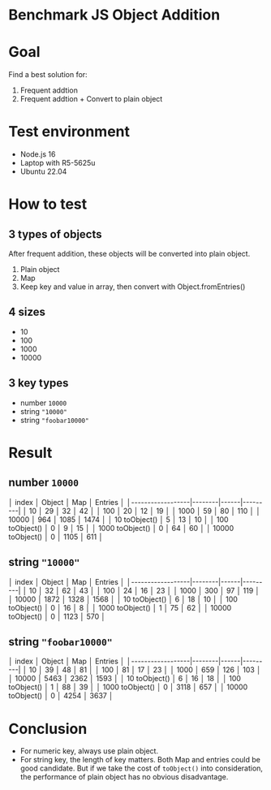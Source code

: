 Benchmark JS Object Addition
============================

# Goal

Find a best solution for:
1. Frequent addtion
2. Frequent addtion + Convert to plain object

# Test environment

- Node.js 16
- Laptop with R5-5625u
- Ubuntu 22.04

# How to test

## 3 types of objects
After frequent addition, these objects will be converted into plain object.  
1. Plain object
2. Map
3. Keep key and value in array, then convert with Object.fromEntries()

## 4 sizes
- 10 
- 100
- 1000
- 10000

## 3 key types
- number ```10000```
- string ```"10000"```
- string ```"foobar10000"```

# Result
## number ```10000```
│ index            │ Object │ Map  │ Entries │
│------------------|--------|------|---------|
│ 10               │   29   │  32  │   42    │
│ 100              │   20   │  12  │   19    │
│ 1000             │   59   │  80  │   110   │
│ 10000            │  964   │ 1085 │  1474   │
│ 10 toObject()    │   5    │  13  │   10    │
│ 100 toObject()   │   0    │  9   │   15    │
│ 1000 toObject()  │   0    │  64  │   60    │
│ 10000 toObject() │   0    │ 1105 │   611   │

## string ```"10000"```
│ index            │ Object │ Map  │ Entries │
│------------------|--------|------|---------|
│ 10               │   32   │  62  │   43    │
│ 100              │   24   │  16  │   23    │
│ 1000             │  300   │  97  │   119   │
│ 10000            │  1872  │ 1328 │  1568   │
│ 10 toObject()    │   6    │  18  │   10    │
│ 100 toObject()   │   0    │  16  │    8    │
│ 1000 toObject()  │   1    │  75  │   62    │
│ 10000 toObject() │   0    │ 1123 │   570   │

## string ```"foobar10000"```
│ index            │ Object │ Map  │ Entries │
│------------------|--------|------|---------|
│ 10               │   39   │  48  │   81    │
│ 100              │   81   │  17  │   23    │
│ 1000             │  659   │ 126  │   103   │
│ 10000            │  5463  │ 2362 │  1593   │
│ 10 toObject()    │   6    │  16  │   18    │
│ 100 toObject()   │   1    │  88  │   39    │
│ 1000 toObject()  │   0    │ 3118 │   657   │
│ 10000 toObject() │   0    │ 4254 │  3637   │

# Conclusion
- For numeric key, always use plain object.  
- For string key, the length of key matters. Both Map and entries could be good candidate. But if we take the cost of ```toObject()``` into consideration, the performance of plain object has no obvious disadvantage.